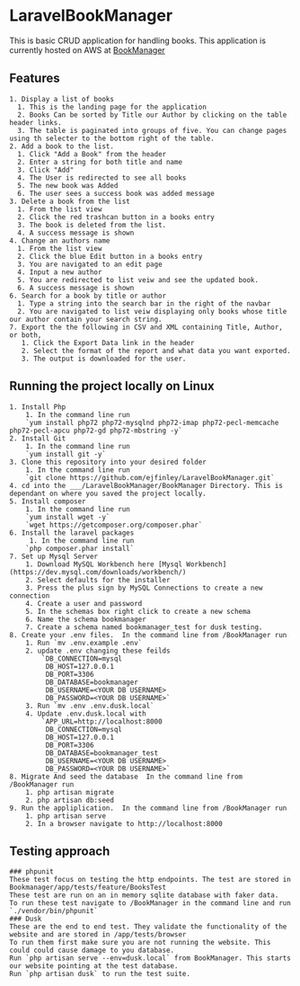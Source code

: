 # LaravelBookManager

This is basic CRUD application for handling books. This application is currently hosted on AWS at
[BookManager](ec2-18-225-6-7.us-east-2.compute.amazonaws.com)

## Features

    1. Display a list of books
      1. This is the landing page for the application
      2. Books Can be sorted by Title our Author by clicking on the table header links. 
      3. The table is paginated into groups of five. You can change pages using th selecter to the bottom right of the table.
    2. Add a book to the list.
      1. Click "Add a Book" from the header
      2. Enter a string for both title and name
      3. Click "Add"
      4. The User is redirected to see all books
      5. The new book was Added
      6. The user sees a success book was added message
    3. Delete a book from the list
      1. From the list view
      2. Click the red trashcan button in a books entry
      3. The book is deleted from the list. 
      4. A success message is shown
    4. Change an authors name
      1. From the list view
      2. Click the blue Edit button in a books entry
      3. You are navigated to an edit page
      4. Input a new author
      5. You are redirected to list veiw and see the updated book.
      6. A success message is shown
    6. Search for a book by title or author
      1. Type a string into the search bar in the right of the navbar
      2. You are navigated to list veiw displaying only books whose title our author contain your search string.
    7. Export the the following in CSV and XML containing Title, Author, or both,
       1. Click the Export Data link in the header
       2. Select the format of the report and what data you want exported.
       3. The output is downloaded for the user.
        
## Running the project locally on Linux
    1. Install Php 
        1. In the command line run
        `yum install php72 php72-mysqlnd php72-imap php72-pecl-memcache php72-pecl-apcu php72-gd php72-mbstring -y`
    2. Install Git 
        1. In the command line run
        `yum install git -y`
    3. Clone this repository into your desired folder
        1. In the command line run
        `git clone https://github.com/ejfinley/LaravelBookManager.git`
    4. cd into the ___/LaravelBookManager/BookManager Directory. This is dependant on where you saved the project locally. 
    5. Install composer
        1. In the command line run
        `yum install wget -y`
        `wget https://getcomposer.org/composer.phar`
    6. Install the laravel packages
         1. In the command line run
        `php composer.phar install`
    7. Set up Mysql Server
        1. Download MySQL Workbench here [Mysql Workbench](https://dev.mysql.com/downloads/workbench/)
        2. Select defaults for the installer
        3. Press the plus sign by MySQL Connections to create a new connection
        4. Create a user and password
        5. In the schemas box right click to create a new schema
        6. Name the schema bookmanager
        7. Create a schema named bookmanager_test for dusk testing.
    8. Create your .env files.  In the command line from /BookManager run
        1. Run `mv .env.example .env`
        2. update .env changing these feilds
            `DB_CONNECTION=mysql
             DB_HOST=127.0.0.1
             DB_PORT=3306
             DB_DATABASE=bookmanager
             DB_USERNAME=<YOUR DB USERNAME>
             DB_PASSWORD=<YOUR DB USERNAME>`
        3. Run `mv .env .env.dusk.local`
        4. Update .env.dusk.local with 
            `APP_URL=http://localhost:8000
             DB_CONNECTION=mysql
             DB_HOST=127.0.0.1
             DB_PORT=3306
             DB_DATABASE=bookmanager_test
             DB_USERNAME=<YOUR DB USERNAME>
             DB_PASSWORD=<YOUR DB USERNAME>`
    8. Migrate And seed the database  In the command line from /BookManager run
        1. php artisan migrate
        2. php artisan db:seed
    9. Run the appliplication.  In the command line from /BookManager run
        1. php artisan serve
        2. In a browser navigate to http://localhost:8000 

## Testing approach
    ### phpunit
    These test focus on testing the http endpoints. The test are stored in Bookmanager/app/tests/feature/BooksTest
    These test are run on an in memory sqlite database with faker data. 
    To run these test navigate to /BookManager in the command line and run  `./vendor/bin/phpunit`
    ### Dusk 
    These are the end to end test. They validate the functionality of the website and are stored in /app/tests/browser
    To run them first make sure you are not running the website. This could could cause damage to you database.
    Run `php artisan serve --env=dusk.local` from BookManager. This starts our website pointing at the test database. 
    Run `php artisan dusk` to run the test suite.  
    
